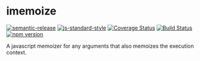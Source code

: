 # imemoize

[![semantic-release](https://img.shields.io/badge/%20%20%F0%9F%93%A6%F0%9F%9A%80-semantic--release-e10079.svg)](https://github.com/semantic-release/semantic-release)
[![js-standard-style](https://img.shields.io/badge/code%20style-standard-brightgreen.svg)](http://standardjs.com/)
[![Coverage Status](https://coveralls.io/repos/github/AutoSponge/imemoize/badge.svg?branch=master)](https://coveralls.io/github/AutoSponge/imemoize?branch=master)
[![Build Status](https://travis-ci.org/AutoSponge/imemoize.svg?branch=master)](https://travis-ci.org/AutoSponge/imemoize)
[![npm version](https://badge.fury.io/js/imemoize.svg)](https://badge.fury.io/js/imemoize)

A javascript memoizer for any arguments that also memoizes the execution context.
